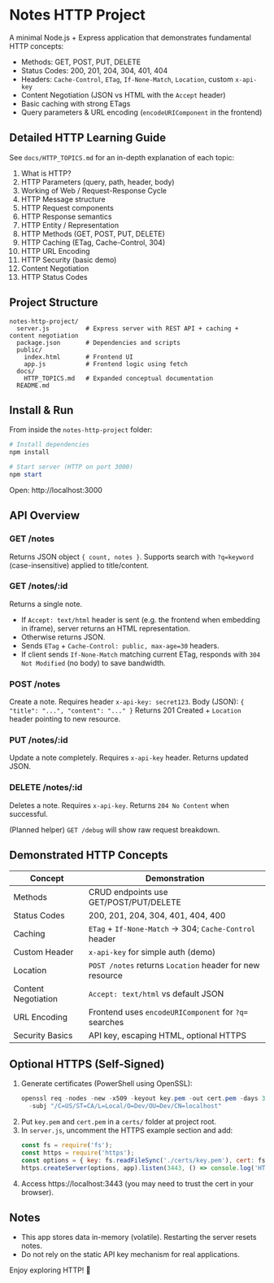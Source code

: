 # Notes HTTP Project

A minimal Node.js + Express application that demonstrates fundamental HTTP concepts:

- Methods: GET, POST, PUT, DELETE
- Status Codes: 200, 201, 204, 304, 401, 404
- Headers: `Cache-Control`, `ETag`, `If-None-Match`, `Location`, custom `x-api-key`
- Content Negotiation (JSON vs HTML with the `Accept` header)
- Basic caching with strong ETags
- Query parameters & URL encoding (`encodeURIComponent` in the frontend)

## Detailed HTTP Learning Guide
See `docs/HTTP_TOPICS.md` for an in-depth explanation of each topic:
1. What is HTTP?
2. HTTP Parameters (query, path, header, body)
3. Working of Web / Request-Response Cycle
4. HTTP Message structure
5. HTTP Request components
6. HTTP Response semantics
7. HTTP Entity / Representation
8. HTTP Methods (GET, POST, PUT, DELETE)
9. HTTP Caching (ETag, Cache-Control, 304)
10. HTTP URL Encoding
11. HTTP Security (basic demo)
12. Content Negotiation
13. HTTP Status Codes

## Project Structure
```
notes-http-project/
  server.js          # Express server with REST API + caching + content negotiation
  package.json       # Dependencies and scripts
  public/
    index.html       # Frontend UI
    app.js           # Frontend logic using fetch
  docs/
    HTTP_TOPICS.md   # Expanded conceptual documentation
  README.md
```

## Install & Run

From inside the `notes-http-project` folder:

```powershell
# Install dependencies
npm install

# Start server (HTTP on port 3000)
npm start
```

Open: http://localhost:3000

## API Overview

### GET /notes
Returns JSON object `{ count, notes }`. Supports search with `?q=keyword` (case-insensitive) applied to title/content.

### GET /notes/:id
Returns a single note.
- If `Accept: text/html` header is sent (e.g. the frontend when embedding in iframe), server returns an HTML representation.
- Otherwise returns JSON.
- Sends `ETag` + `Cache-Control: public, max-age=30` headers.
- If client sends `If-None-Match` matching current ETag, responds with `304 Not Modified` (no body) to save bandwidth.

### POST /notes
Create a note. Requires header `x-api-key: secret123`.
Body (JSON): `{ "title": "...", "content": "..." }`
Returns 201 Created + `Location` header pointing to new resource.

### PUT /notes/:id
Update a note completely. Requires `x-api-key` header. Returns updated JSON.

### DELETE /notes/:id
Deletes a note. Requires `x-api-key`. Returns `204 No Content` when successful.

(Planned helper) `GET /debug` will show raw request breakdown.

## Demonstrated HTTP Concepts

| Concept | Demonstration |
|---------|---------------|
| Methods | CRUD endpoints use GET/POST/PUT/DELETE |
| Status Codes | 200, 201, 204, 304, 401, 404, 400 |
| Caching | `ETag` + `If-None-Match` -> 304; `Cache-Control` header |
| Custom Header | `x-api-key` for simple auth (demo) |
| Location | `POST /notes` returns `Location` header for new resource |
| Content Negotiation | `Accept: text/html` vs default JSON |
| URL Encoding | Frontend uses `encodeURIComponent` for `?q=` searches |
| Security Basics | API key, escaping HTML, optional HTTPS |

## Optional HTTPS (Self-Signed)

1. Generate certificates (PowerShell using OpenSSL):
   ```powershell
   openssl req -nodes -new -x509 -keyout key.pem -out cert.pem -days 365 `
     -subj "/C=US/ST=CA/L=Local/O=Dev/OU=Dev/CN=localhost"
   ```
2. Put `key.pem` and `cert.pem` in a `certs/` folder at project root.
3. In `server.js`, uncomment the HTTPS example section and add:
   ```js
   const fs = require('fs');
   const https = require('https');
   const options = { key: fs.readFileSync('./certs/key.pem'), cert: fs.readFileSync('./certs/cert.pem') };
   https.createServer(options, app).listen(3443, () => console.log('HTTPS on https://localhost:3443'));
   ```
4. Access https://localhost:3443 (you may need to trust the cert in your browser).

## Notes
- This app stores data in-memory (volatile). Restarting the server resets notes.
- Do not rely on the static API key mechanism for real applications.

Enjoy exploring HTTP! 🚀
